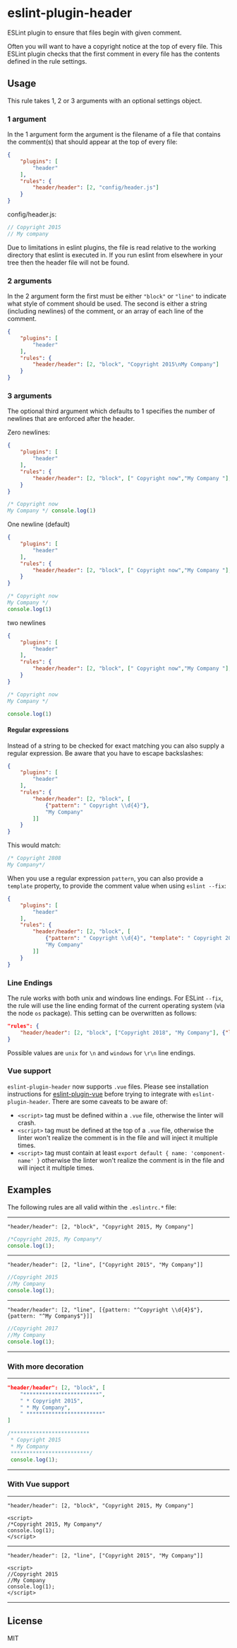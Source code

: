 eslint-plugin-header
====================

ESLint plugin to ensure that files begin with given comment.

Often you will want to have a copyright notice at the top of every file. This ESLint plugin checks that the first comment in every file has the contents defined in the rule settings.

## Usage

This rule takes 1, 2 or 3 arguments with an optional settings object.

### 1 argument

In the 1 argument form the argument is the filename of a file that contains the comment(s) that should appear at the top of every file:

```json
{
    "plugins": [
        "header"
    ],
    "rules": {
        "header/header": [2, "config/header.js"]
    }
}
```

config/header.js:

```js
// Copyright 2015
// My company
```

Due to limitations in eslint plugins, the file is read relative to the working directory that eslint is executed in. If you run eslint from elsewhere in your tree then the header file will not be found.

### 2 arguments

In the 2 argument form the first must be either `"block"` or `"line"` to indicate what style of comment should be used. The second is either a string (including newlines) of the comment, or an array of each line of the comment.

```json
{
    "plugins": [
        "header"
    ],
    "rules": {
        "header/header": [2, "block", "Copyright 2015\nMy Company"]
    }
}
```

### 3 arguments

The optional third argument which defaults to 1 specifies the number of newlines that are enforced after the header.

Zero newlines:
```json
{
    "plugins": [
        "header"
    ],
    "rules": {
        "header/header": [2, "block", [" Copyright now","My Company "], 0]
    }
}
```
```js
/* Copyright now
My Company */ console.log(1)
```

One newline (default)
```json
{
    "plugins": [
        "header"
    ],
    "rules": {
        "header/header": [2, "block", [" Copyright now","My Company "], 1]
    }
}
```
```js
/* Copyright now
My Company */
console.log(1)
```

two newlines
```json
{
    "plugins": [
        "header"
    ],
    "rules": {
        "header/header": [2, "block", [" Copyright now","My Company "], 2]
    }
}
```
```js
/* Copyright now
My Company */

console.log(1)
```

#### Regular expressions

Instead of a string to be checked for exact matching you can also supply a regular expression. Be aware that you have to escape backslashes:

```json
{
    "plugins": [
        "header"
    ],
    "rules": {
        "header/header": [2, "block", [
            {"pattern": " Copyright \\d{4}"},
            "My Company"
        ]]
    }
}
```

This would match:

```js
/* Copyright 2808
My Company*/
```

When you use a regular expression `pattern`, you can also provide a `template` property, to provide the comment value when using `eslint --fix`:

```json
{
    "plugins": [
        "header"
    ],
    "rules": {
        "header/header": [2, "block", [
            {"pattern": " Copyright \\d{4}", "template": " Copyright 2019"},
            "My Company"
        ]]
    }
}
```

### Line Endings

The rule works with both unix and windows line endings. For ESLint `--fix`, the rule will use the line ending format of the current operating system (via the node `os` package). This setting can be overwritten as follows:
```json
"rules": {
    "header/header": [2, "block", ["Copyright 2018", "My Company"], {"lineEndings": "windows"}]
}
```
Possible values are `unix` for `\n` and `windows` for `\r\n` line endings.

### Vue support

`eslint-plugin-header` now supports `.vue` files. Please see installation instructions for [eslint-plugin-vue](https://eslint.vuejs.org/user-guide/) before trying to integrate with `eslint-plugin-header`. There are some caveats to be aware of:
* `<script>` tag must be defined within a `.vue` file, otherwise the linter will crash.
* `<script>` tag must be defined at the top of a `.vue` file, otherwise the linter won't realize the comment is in the file and will inject it multiple times.
* `<script>` tag must contain at least `export default {
    name: 'component-name'
}` otherwise the linter won't realize the comment is in the file and will inject it multiple times.

## Examples

The following rules are all valid within the `.eslintrc.*` file:

---
`"header/header": [2, "block", "Copyright 2015, My Company"]`

```js
/*Copyright 2015, My Company*/
console.log(1);
```
---
`"header/header": [2, "line", ["Copyright 2015", "My Company"]]`

```js
//Copyright 2015
//My Company
console.log(1);
```
---
`"header/header": [2, "line", [{pattern: "^Copyright \\d{4}$"}, {pattern: "^My Company$"}]]`

```js
//Copyright 2017
//My Company
console.log(1);
```
---
### With more decoration

---
```json
"header/header": [2, "block", [
    "************************",
    " * Copyright 2015",
    " * My Company",
    " ************************"
]
```

```js
/*************************
 * Copyright 2015
 * My Company
 *************************/
 console.log(1);
```
---
### With Vue support

---
`"header/header": [2, "block", "Copyright 2015, My Company"]`

```vue
<script>
/*Copyright 2015, My Company*/
console.log(1);
</script>
```
---
`"header/header": [2, "line", ["Copyright 2015", "My Company"]]`

```vue
<script>
//Copyright 2015
//My Company
console.log(1);
</script>
```
---

## License

MIT
